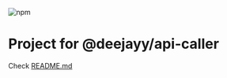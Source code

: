 ![npm](https://img.shields.io/npm/v/@deejayy/api-caller?label=api-caller)

# Project for @deejayy/api-caller

Check [README.md](./projects/api-caller/README.md)
